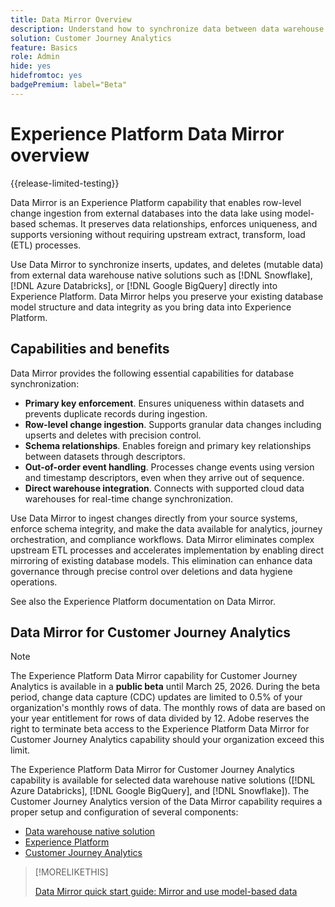 ```yaml
---
title: Data Mirror Overview
description: Understand how to synchronize data between data warehouse native solutions and Customer Journey Analytics
solution: Customer Journey Analytics
feature: Basics
role: Admin
hide: yes
hidefromtoc: yes
badgePremium: label="Beta"
---
```

# Experience Platform Data Mirror overview

{{release-limited-testing}}

Data Mirror is an Experience Platform capability that enables row-level change ingestion from external databases into the data lake using model-based schemas. It preserves data relationships, enforces uniqueness, and supports versioning without requiring upstream extract, transform, load (ETL) processes.

Use Data Mirror to synchronize inserts, updates, and deletes (mutable data) from external data warehouse native solutions such as [!DNL Snowflake], [!DNL Azure Databricks], or [!DNL Google BigQuery] directly into Experience Platform. Data Mirror helps you preserve your existing database model structure and data integrity as you bring data into Experience Platform.


## Capabilities and benefits

Data Mirror provides the following essential capabilities for database synchronization:

* **Primary key enforcement**. Ensures uniqueness within datasets and prevents duplicate records during ingestion.
* **Row-level change ingestion**. Supports granular data changes including upserts and deletes with precision control.
* **Schema relationships**. Enables foreign and primary key relationships between datasets through descriptors.
* **Out-of-order event handling**. Processes change events using version and timestamp descriptors, even when they arrive out of sequence.
* **Direct warehouse integration**. Connects with supported cloud data warehouses for real-time change synchronization.

Use Data Mirror to ingest changes directly from your source systems, enforce schema integrity, and make the data available for analytics, journey orchestration, and compliance workflows. Data Mirror eliminates complex upstream ETL processes and accelerates implementation by enabling direct mirroring of existing database models. This elimination can enhance data governance through precise control over deletions and data hygiene operations.

<!-- Add link when AEP docs are ready... -->

See also the Experience Platform documentation on Data Mirror.


## Data Mirror for Customer Journey Analytics

>[!NOTE]
>
>The Experience Platform Data Mirror capability for Customer Journey Analytics is available in a **public beta** until March 25, 2026. During the beta period, change data capture (CDC) updates are limited to 0.5% of your organization's monthly rows of data. The monthly rows of data are based on your year entitlement for rows of data divided by 12. Adobe reserves the right to terminate beta access to the Experience Platform Data Mirror for Customer Journey Analytics capability should your organization exceed this limit.
>

The Experience Platform Data Mirror for Customer Journey Analytics capability is available for selected data warehouse native solutions ([!DNL Azure Databricks], [!DNL Google BigQuery], and [!DNL Snowflake]). The Customer Journey Analytics version of the Data Mirror capability requires a proper setup and configuration of several components:

* [Data warehouse native solution](datawarehouse.md)
* [Experience Platform](aep.md)
* [Customer Journey Analytics](cja.md)


>[!MORELIKETHIS]
>
>[Data Mirror quick start guide: Mirror and use model-based data](data-mirror.md)
>